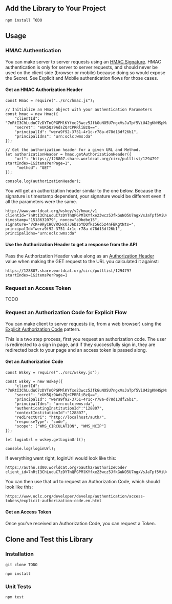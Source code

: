 ## Add the Library to Your Project

```
npm install TODO
```

## Usage

### HMAC Authentication

You can make server to server requests using an [HMAC Signature](https://www.oclc.org/developer/develop/authentication/hmac-signature.en.html). HMAC authentication is only for server to server requests, and should never be used on the client side (browser or mobile) because doing so would expose the Secret. See Explicit and Mobile authentication flows for those cases.

#### Get an HMAC Authorization Header

```
const Hmac = require("../src/hmac.js");

// Initialize an Hmac object with your authentication Parameters
const hmac = new Hmac({
    "clientId": "7nRtI3ChLuduC7zDYTnQPGPMlKYfxe23wcz5JfkGuNO5U7ngxVsJaTpf5ViU42gKNHSpMawWucOBOy5H3",
    "secret": "eUK5Qz9AdsZQrCPRRliBzQ==",
    "principalId": "wera9f92-3751-4r1c-r78a-d78d13df26b1",
    "principalIdns": "urn:oclc:wms:da"
});

// Get the authorization header for a given URL and Method.
let authorizationHeader = hmac.getAuthorizationHeader({
    "url": "https://128807.share.worldcat.org/circ/pulllist/129479?startIndex=1&itemsPerPage=1",
     "method": "GET"
});

console.log(authorizationHeader);

```

You will get an authorization header similar to the one below. Because the signature is timestamp dependent, your signature would be different even if all the parameters were the same.

```
http://www.worldcat.org/wskey/v2/hmac/v1 clientId="7nRtI3ChLuduC7zDYTnQPGPMlKYfxe23wcz5JfkGuNO5U7ngxVsJaTpf5ViU42gKNHSpMawWucOBOy5H3", timestamp="1518632079", nonce="a9bebe15", signature="VcK+9RyCHOVRCHxO7J6DzoYDQfkz56d5z4nFBKgtNts=", principalId="wera9f92-3751-4r1c-r78a-d78d13df26b1", principalIdns="urn:oclc:wms:da"
```

#### Use the Authorization Header to get a response from the API

Pass the Authorization Header value along as an [Authorization Header](https://developer.mozilla.org/en-US/docs/Web/HTTP/Headers/Authorization) value when making the GET request to the URL you calculated it against:

```https://128807.share.worldcat.org/circ/pulllist/129479?startIndex=1&itemsPerPage=1```

### Request an Access Token

TODO

### Request an Authorization Code for Explicit Flow

You can make client to server requests (ie, from a web browser) using the [Explicit Authorization Code](https://www.oclc.org/developer/develop/authentication/access-tokens/explicit-authorization-code.en.html) pattern.

This is a two step process, first you request an authorization code. The user is redirected to a sign in page, and if they successfully sign in, they are redirected back to your page and an access token is passed along.

#### Get an Authorization Code

```
const Wskey = require("../src/wskey.js");

const wskey = new Wskey({
    "clientId": "7nRtI3ChLuduC7zDYTnQPGPMlKYfxe23wcz5JfkGuNO5U7ngxVsJaTpf5ViU42gKNHSpMawWucOBOyH3",
    "secret": "eUK5Qz9AdsZQrCPRRliBzQ==",
    "principalId": "wera9f92-3751-4r1c-r78a-d78d13df26b1",
    "principalIdns": "urn:oclc:wms:da",
    "authenticatingInstitutionId":"128807",
    "contextInstitutionId":"128807",
    "redirectUri": "http://localhost/auth/",
    "responseType": "code",
    "scope": ["WMS_CIRCULATION", "WMS_NCIP"]
});

let loginUrl = wskey.getLoginUrl();

console.log(loginUrl);
```

If everything went right, loginUrl would look like this:

```
https://authn.sd00.worldcat.org/oauth2/authorizeCode?client_id=7nRtI3ChLuduC7zDYTnQPGPMlKYfxe23wcz5JfkGuNO5U7ngxVsJaTpf5ViU42gKNHSpMawWucOBOyH3&authenticatingInstitutionId=128807&contextInstitutionId=128807&redirect_uri=http%3A%2F%2Flocalhost%2Fauth%2F&response_type=code&scope=WMS_CIRCULATION%20WMS_NCIP
```

You can then use that url to request an Authorization Code, which should look like this:

```
https://www.oclc.org/developer/develop/authentication/access-tokens/explicit-authorization-code.en.html
```

#### Get an Access Token

Once you've received an Authorization Code, you can request a Token.

## Clone and Test this Library

### Installation

```
git clone TODO

npm install
```

### Unit Tests

```
npm test
```